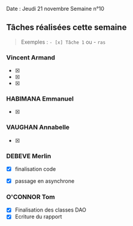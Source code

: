 Date : Jeudi 21 novembre
Semaine n°10

## Tâches réalisées cette semaine

> Exemples : `- [x] Tâche 1` ou - `ras`

### Vincent Armand
- [x] 
- [x] 
- [x] 



### HABIMANA Emmanuel
- [x] 


### VAUGHAN Annabelle
- [x] 



### DEBEVE Merlin
- [x] finalisation code
- [x] passage en asynchrone


### O'CONNOR Tom
- [x] Finalisation des classes DAO
- [x] Ecriture du rapport
